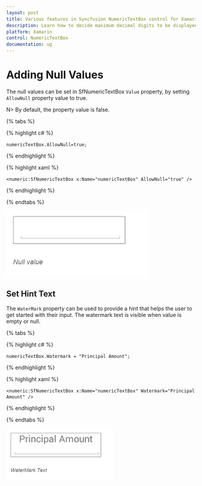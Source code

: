 ```yaml
---
layout: post
title: Various features in Syncfusion NumericTextBox control for Xamarin.Forms
description: Learn how to decide maximum decimal digits to be displayed and nullable value support in NumericTextBox.
platform: Xamarin
control: NumericTextBox
documentation: ug
---
```

# Adding Null Values

The null values can be set in SfNumericTextBox `Value` property, by setting `AllowNull` property value to true.

N> By default, the property value is false.

{% tabs %}

{% highlight c# %}

	numericTextBox.AllowNull=true;

{% endhighlight %}

{% highlight xaml %}

	<numeric:SfNumericTextBox x:Name="numericTextBox" AllowNull="true" />
	
{% endhighlight %}

{% endtabs %}

![](images/AllowNull.png)

## Set Hint Text

The `WaterMark` property can be used to provide a hint that helps the user to get started with their input. The watermark text is visible when value is empty or null.

{% tabs %}

{% highlight c# %}

	numericTextBox.Watermark = "Principal Amount";
	
{% endhighlight %}

{% highlight xaml %}

	<numeric:SfNumericTextBox x:Name="numericTextBox" Watermark="Principal Amount" />
	
{% endhighlight %}

{% endtabs %}


![](images/WaterMark.png)


